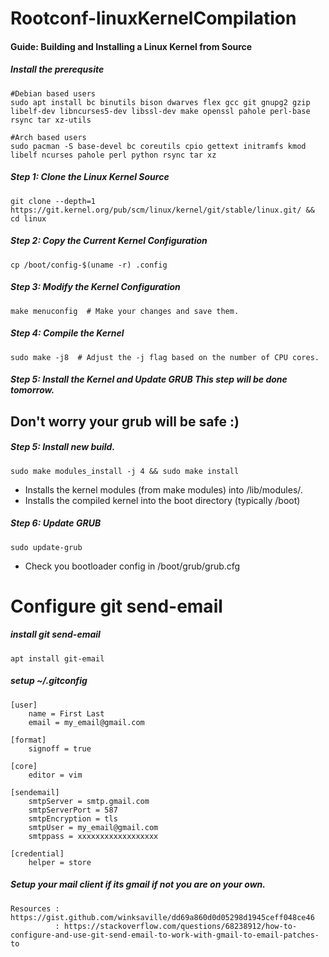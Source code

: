 # Rootconf-linuxKernelCompilation

#### Guide: Building and Installing a Linux Kernel from Source

##### Install the prerequsite
```
#Debian based users
sudo apt install bc binutils bison dwarves flex gcc git gnupg2 gzip libelf-dev libncurses5-dev libssl-dev make openssl pahole perl-base rsync tar xz-utils
```

```
#Arch based users
sudo pacman -S base-devel bc coreutils cpio gettext initramfs kmod libelf ncurses pahole perl python rsync tar xz
```

##### Step 1: Clone the Linux Kernel Source
```
git clone --depth=1 https://git.kernel.org/pub/scm/linux/kernel/git/stable/linux.git/ && cd linux
```

##### Step 2: Copy the Current Kernel Configuration
```
cp /boot/config-$(uname -r) .config
```

##### Step 3: Modify the Kernel Configuration
```
make menuconfig  # Make your changes and save them.
```

##### Step 4: Compile the Kernel
```
sudo make -j8  # Adjust the -j flag based on the number of CPU cores.
```

##### Step 5: Install the Kernel and Update GRUB This step will be done tomorrow.
## Don't worry your grub will be safe :)

##### Step 5: Install new build.
```
sudo make modules_install -j 4 && sudo make install
```
- Installs the kernel modules (from make modules) into /lib/modules/<kernel-version>.
- Installs the compiled kernel into the boot directory (typically /boot)

##### Step 6: Update GRUB
```
sudo update-grub
```
- Check you bootloader config in /boot/grub/grub.cfg










# Configure git send-email
##### install git send-email
```
apt install git-email
```
##### setup ~/.gitconfig
```
[user]
    name = First Last
    email = my_email@gmail.com

[format]
	signoff = true

[core]
	editor = vim

[sendemail]
    smtpServer = smtp.gmail.com
    smtpServerPort = 587
    smtpEncryption = tls
    smtpUser = my_email@gmail.com
    smtppass = xxxxxxxxxxxxxxxxxx

[credential]
    helper = store
```
##### Setup your mail client if its gmail if not you are on your own.
```
Resources : https://gist.github.com/winksaville/dd69a860d0d05298d1945ceff048ce46
          : https://stackoverflow.com/questions/68238912/how-to-configure-and-use-git-send-email-to-work-with-gmail-to-email-patches-to

```


